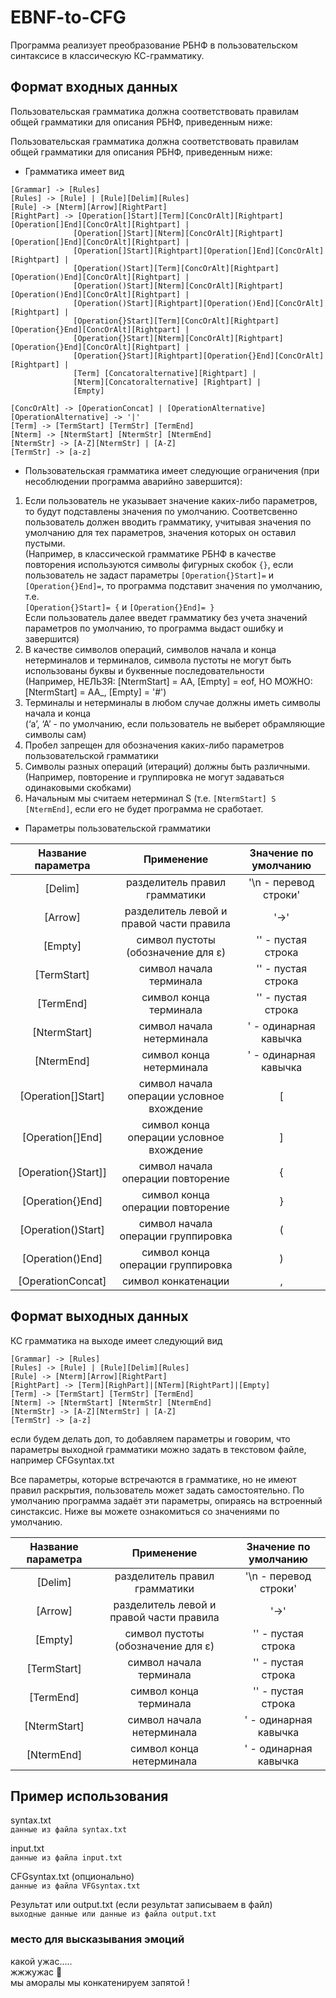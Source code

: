 # EBNF-to-CFG
Программа реализует преобразование РБНФ в пользовательском синтаксисе в классическую КС-грамматику.
## Формат входных данных
Пользовательская грамматика должна соответствовать правилам общей грамматики для описания РБНФ, приведенным ниже:

Пользовательская грамматика должна соответствовать правилам общей грамматики для описания РБНФ, приведенным ниже:
- Грамматика имеет вид
 ```
[Grammar] -> [Rules]
[Rules] -> [Rule] | [Rule][Delim][Rules]
[Rule] -> [Nterm][Arrow][RightPart]  
[RightPart] -> [Operation[]Start][Term][ConcOrAlt][Rightpart][Operation[]End][ConcOrAlt][Rightpart] | 
               [Operation[]Start][Nterm][ConcOrAlt][Rightpart][Operation[]End][ConcOrAlt][Rightpart] |
               [Operation[]Start][Rightpart][Operation[]End][ConcOrAlt][Rightpart] |
               [Operation()Start][Term][ConcOrAlt][Rightpart][Operation()End][ConcOrAlt][Rightpart] |
               [Operation()Start][Nterm][ConcOrAlt][Rightpart][Operation()End][ConcOrAlt][Rightpart] |
               [Operation()Start][Rightpart][Operation()End][ConcOrAlt][Rightpart] |
               [Operation{}Start][Term][ConcOrAlt][Rightpart][Operation{}End][ConcOrAlt][Rightpart] |
               [Operation{}Start][Nterm][ConcOrAlt][Rightpart][Operation{}End][ConcOrAlt][Rightpart] |
               [Operation{}Start][Rightpart][Operation{}End][ConcOrAlt][Rightpart] |
               [Term] [Concatoralternative][Rightpart] |
               [Nterm][Concatoralternative] [Rightpart] | 
               [Empty] 

[ConcOrAlt] -> [OperationConcat] | [OperationAlternative]
[OperationAlternative] -> '|'
[Term] -> [TermStart] [TermStr] [TermEnd]  
[Nterm] -> [NtermStart] [NtermStr] [NtermEnd] 
[NtermStr] -> [A-Z][NtermStr] | [A-Z]
[TermStr] -> [a-z]
 ```  
- Пользовательская грамматика имеет следующие ограничения (при несоблюдении программа аварийно завершится):
1. Если пользователь не указывает значение каких-либо параметров, то будут подставлены значения по умолчанию. Соответсвенно пользователь должен вводить грамматику, учитывая значения по умолчанию для тех параметров, значения которых он оставил пустыми.  
(Например,  в классической грамматике РБНФ в качестве повторения используются символы фигурных скобок ```{}```, если пользователь не задаст параметры ```[Operation{}Start]=``` и ```[Operation{}End]=```, то программа подставит значения по умолчанию, т.е.  
```[Operation{}Start]= {``` и ```[Operation{}End]= }```  
Если пользователь далее введет грамматику без учета значений параметров по умолчанию, то программа выдаст ошибку и завершится)
2. В качестве символов операций, символов начала и конца нетерминалов и терминалов, символа пустоты не могут быть использованы буквы и буквенные последовательности  
(Например, НЕЛЬЗЯ: [NtermStart] = AA, [Empty] = eof, НО МОЖНО: [NtermStart] = AA_, [Empty] = '#')
3. Терминалы и нетерминалы в любом случае должны иметь символы начала и конца  
(‘a’, ‘A’ - по умолчанию, если пользователь не выберет обрамляющие символы сам)
4. Пробел запрещен для обозначения каких-либо параметров пользовательской грамматики
5. Символы разных операций (итераций) должны быть различными.  
(Например, повторение и группировка не могут задаваться одинаковыми скобками) 
6. Начальным мы считаем нетерминал S (т.е. ```[NtermStart] S [NtermEnd]```, если его не будет программа не сработает.  

- Параметры пользовательской грамматики

| Название параметра  | Применение      | Значение по умолчанию |
|:-------------------: |:---------------:| :---------------------:|  
| [Delim]  | разделитель правил грамматики  | '\n - перевод строки' |
| [Arrow]  | разделитель левой и правой части правила  | '->' |
| [Empty]  | символ пустоты (обозначение для ε)  | '' - пустая строка |
| [TermStart] | символ начала терминала  | '' - пустая строка |
| [TermEnd]  | символ конца терминала  | '' - пустая строка |
| [NtermStart]  | символ начала нетерминала  | ' - одинарная кавычка |
| [NtermEnd]  | символ конца нетерминала  | ' - одинарная кавычка |  
| [Operation[]Start]  | символ начала операции условное вхождение  | [ |
| [Operation[]End]  | символ конца операции условное вхождение  | ] |    
| [Operation{}Start]]  | символ начала операции повторение  | { |
| [Operation{}End]  | символ конца операции повторение  | } | 
| [Operation()Start]  | символ начала операции группировка  | ( |
| [Operation()End]  | символ конца операции группировка  | ) | 
| [OperationConcat]  | символ конкатенации   | , | 
    
## Формат выходных данных 
КС грамматика на выходе имеет следующий вид 
 ```
[Grammar] -> [Rules]
[Rules] -> [Rule] | [Rule][Delim][Rules]
[Rule] -> [Nterm][Arrow][RightPart]  
[RightPart] -> [Term][RighPart]|[NTerm][RightPart]|[Empty]
[Term] -> [TermStart] [TermStr] [TermEnd]  
[Nterm] -> [NtermStart] [NtermStr] [NtermEnd] 
[NtermStr] -> [A-Z][NtermStr] | [A-Z]
[TermStr] -> [a-z]
 ```  
если будем делать доп, то добавляем параметры и говорим, что параметры выходной грамматики можно задать в текстовом файле, например CFGsyntax.txt 

Все параметры, которые встречаются в грамматике, но не имеют правил раскрытия, пользователь может задать самостоятельно.
По умолчанию программа задаёт эти параметры, опираясь на встроенный синстаксис. Ниже вы можете ознакомиться со значениями по умолчанию. 

| Название параметра  | Применение      | Значение по умолчанию |
|:-------------------: |:---------------:| :---------------------:|  
| [Delim]  | разделитель правил грамматики  | '\n - перевод строки' |
| [Arrow]  | разделитель левой и правой части правила  | '->' |
| [Empty]  | символ пустоты (обозначение для ε)  | '' - пустая строка |
| [TermStart] | символ начала терминала  | '' - пустая строка |
| [TermEnd]  | символ конца терминала  | '' - пустая строка |
| [NtermStart]  | символ начала нетерминала  | ' - одинарная кавычка |
| [NtermEnd]  | символ конца нетерминала  | ' - одинарная кавычка |  


## Пример использования
syntax.txt  
```данные из файла syntax.txt```

input.txt  
```данные из файла input.txt```

CFGsyntax.txt (опционально)  
```данные из файла VFGsyntax.txt```

Результат или output.txt (если результат записываем в файл)  
```выходные данные или данные из файла output.txt```

### место для высказывания эмоций 
какой ужас.....  
жжжужас 🐝  
мы аморалы мы конкатенируем запятой ! 

